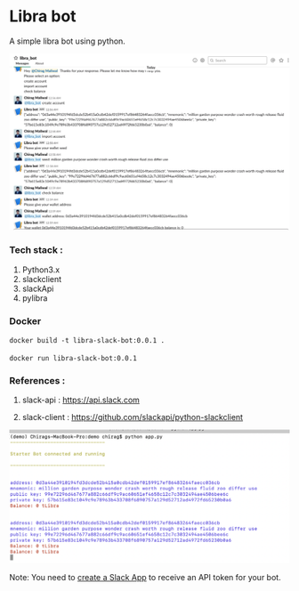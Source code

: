 # Libra bot

A simple libra bot using python.

![libra slack bot](/images/libra_bot.png)

### Tech stack :

1. Python3.x 
2. slackclient
3. slackApi 
4. pylibra

### Docker

```
docker build -t libra-slack-bot:0.0.1 .

docker run libra-slack-bot:0.0.1
```


### References :

1. slack-api : https://api.slack.com

2. slack-client : https://github.com/slackapi/python-slackclient

![libra bot terminal](/images/libra_bot_terminal.png)

Note: You need to [create a Slack App](https://api.slack.com/apps/new) to receive an API token for your bot.
